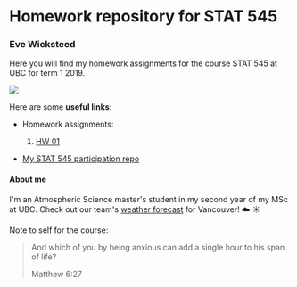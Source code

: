 # Homework repository for STAT 545
### Eve Wicksteed

Here you will find my homework assignments for the course STAT 545 at UBC for term 1 2019. 

![](https://media.giphy.com/media/9ADoZQgs0tyww/giphy.gif)

Here are some **useful links**:

- Homework assignments: 
    1. [HW 01](https://github.com/STAT545-UBC-hw-2019-20/stat545-hw-evelynjulia/tree/master/hw01)


- [My STAT 545 participation repo](https://github.com/evelynjulia/STAT545-participation)


#### About me

I'm an Atmospheric Science master's student in my second year of my MSc at UBC. 
Check out our team's [weather forecast](https://weather.eos.ubc.ca/wxfcst/users/Guest/ubcrs_withicons/index.php?location=3510) for Vancouver! :cloud: :sunny:



Note to self for the course:

> And which of you by being anxious can add a single hour to his span of life?
> 
> Matthew 6:27

  
